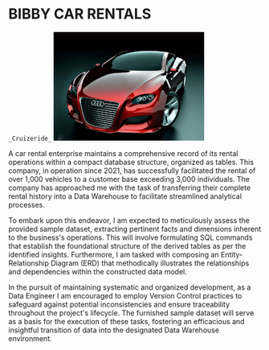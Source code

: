 # BIBBY CAR RENTALS
`_Cruizeride_`
<img
  src="https://github.com/Ikisehestherjoan/DATA_MODELLING/blob/main/Audi%20car.jpg"
  alt="Alt text"
  title="Optional title"
  style="display: inline-block; margin: 0 auto; max-width: 300px">

A car rental enterprise maintains a comprehensive record of its rental operations within a compact database structure, organized as tables. This company, in operation since 2021, has successfully facilitated the rental of over 1,000 vehicles to a customer base exceeding 3,000 individuals. The company has approached me with the task of transferring their complete rental history into a Data Warehouse to facilitate streamlined analytical processes.

To embark upon this endeavor, I am expected to meticulously assess the provided sample dataset, extracting pertinent facts and dimensions inherent to the business's operations. This will involve formulating SQL commands that establish the foundational structure of the derived tables as per the identified insights. Furthermore, I am tasked with composing an Entity-Relationship Diagram (ERD) that methodically illustrates the relationships and dependencies within the constructed data model.

In the pursuit of maintaining systematic and organized development, as a Data Engineer I am encouraged to employ Version Control practices to safeguard against potential inconsistencies and ensure traceability throughout the project's lifecycle. The furnished sample dataset will serve as a basis for the execution of these tasks, fostering an efficacious and insightful transition of data into the designated Data Warehouse environment.
